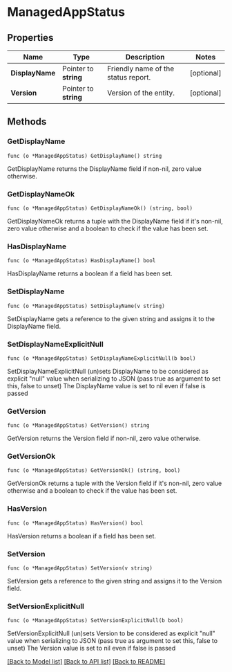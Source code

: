 # ManagedAppStatus

## Properties

Name | Type | Description | Notes
------------ | ------------- | ------------- | -------------
**DisplayName** | Pointer to **string** | Friendly name of the status report. | [optional] 
**Version** | Pointer to **string** | Version of the entity. | [optional] 

## Methods

### GetDisplayName

`func (o *ManagedAppStatus) GetDisplayName() string`

GetDisplayName returns the DisplayName field if non-nil, zero value otherwise.

### GetDisplayNameOk

`func (o *ManagedAppStatus) GetDisplayNameOk() (string, bool)`

GetDisplayNameOk returns a tuple with the DisplayName field if it's non-nil, zero value otherwise
and a boolean to check if the value has been set.

### HasDisplayName

`func (o *ManagedAppStatus) HasDisplayName() bool`

HasDisplayName returns a boolean if a field has been set.

### SetDisplayName

`func (o *ManagedAppStatus) SetDisplayName(v string)`

SetDisplayName gets a reference to the given string and assigns it to the DisplayName field.

### SetDisplayNameExplicitNull

`func (o *ManagedAppStatus) SetDisplayNameExplicitNull(b bool)`

SetDisplayNameExplicitNull (un)sets DisplayName to be considered as explicit "null" value
when serializing to JSON (pass true as argument to set this, false to unset)
The DisplayName value is set to nil even if false is passed
### GetVersion

`func (o *ManagedAppStatus) GetVersion() string`

GetVersion returns the Version field if non-nil, zero value otherwise.

### GetVersionOk

`func (o *ManagedAppStatus) GetVersionOk() (string, bool)`

GetVersionOk returns a tuple with the Version field if it's non-nil, zero value otherwise
and a boolean to check if the value has been set.

### HasVersion

`func (o *ManagedAppStatus) HasVersion() bool`

HasVersion returns a boolean if a field has been set.

### SetVersion

`func (o *ManagedAppStatus) SetVersion(v string)`

SetVersion gets a reference to the given string and assigns it to the Version field.

### SetVersionExplicitNull

`func (o *ManagedAppStatus) SetVersionExplicitNull(b bool)`

SetVersionExplicitNull (un)sets Version to be considered as explicit "null" value
when serializing to JSON (pass true as argument to set this, false to unset)
The Version value is set to nil even if false is passed

[[Back to Model list]](../README.md#documentation-for-models) [[Back to API list]](../README.md#documentation-for-api-endpoints) [[Back to README]](../README.md)


